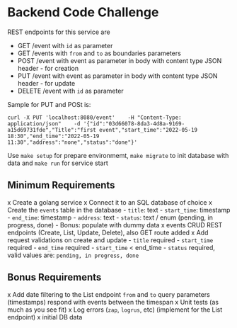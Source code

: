 # Backend Code Challenge

REST endpoints for this service are

* GET /event with `id` as parameter
* GET /events with `from` and `to` as boundaries parameters
* POST /event with event as parameter in body with content type JSON header  - for creation
* PUT /event with event as parameter in body with content type JSON header - for update
* DELETE /event with `id` as parameter

Sample for PUT and POSt is:

``` 
curl -X PUT 'localhost:8080/event'    -H "Content-Type: application/json"    -d '{"id":"03d66078-8da3-4d8a-9169-a15d69731fde","Title":"first event","start_time":"2022-05-19 18:30","end_time":"2022-05-19 11:30","address":"none","status":"done"}'
```

Use `make setup` for prepare environmemt, `make migrate`  to init database with data and `make run` for service start

## Minimum Requirements

x Create a golang service
x Connect it to an SQL database of choice
x Create the `events` table in the database
    - `title`: text
    - `start_time`: timestamp
    - `end_time`: timestamp
    - `address`: text
    - `status`: text / enum (pending, in progress, done)
    - Bonus: populate with dummy data
x events CRUD REST endpoints (Create, List, Update, Delete), also GET route added
x Add request validations on create and update
    - `title` required
    - `start_time` required
    - `end_time` required
    - `start_time` < end_time
    - `status` required, valid values are: `pending, in progress, done`

## Bonus Requirements

x Add date filtering to the List endpoint
`from` and `to` query parameters (timestamps)
respond with events between the timespan
x Unit tests (as much as you see fit)
x Log errors (`zap`, `logrus`, etc) (implement for the List endpoint)
x initial DB data
